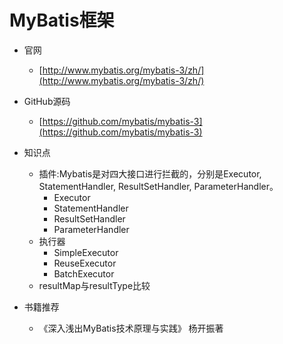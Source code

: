 # MyBatis框架
- 官网
   - [http://www.mybatis.org/mybatis-3/zh/](http://www.mybatis.org/mybatis-3/zh/) 
- GitHub源码
	- [https://github.com/mybatis/mybatis-3](https://github.com/mybatis/mybatis-3)
- 知识点 
   - 插件:Mybatis是对四大接口进行拦截的，分别是Executor, StatementHandler, ResultSetHandler, ParameterHandler。
      - Executor
      - StatementHandler
	   - ResultSetHandler
	   - ParameterHandler
	- 执行器
	   - SimpleExecutor
	   - ReuseExecutor
	   - BatchExecutor
   - resultMap与resultType比较
	         
- 书籍推荐
   - 《深入浅出MyBatis技术原理与实践》 杨开振著 
